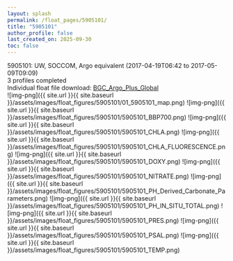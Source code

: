 ```yaml
---
layout: splash
permalink: /float_pages/5905101/
title: "5905101"
author_profile: false
last_created_on: 2025-09-30
toc: false
---
```

 
5905101: UW, SOCCOM, Argo equivalent (2017-04-19T06:42 to 2017-05-09T09:09)\
3 profiles completed\
Individual float file download: [BGC_Argo_Plus_Global](https://ftp.soest.hawaii.edu/bgc_argo_plus/Individual_Floats/outliers_removed/5905101_Sprof_processed.nc)\
![img-png]({{ site.url }}{{ site.baseurl }}/assets/images/float_figures/5905101/01_5905101_map.png)
![img-png]({{ site.url }}{{ site.baseurl }}/assets/images/float_figures/5905101/5905101_BBP700.png)
![img-png]({{ site.url }}{{ site.baseurl }}/assets/images/float_figures/5905101/5905101_CHLA.png)
![img-png]({{ site.url }}{{ site.baseurl }}/assets/images/float_figures/5905101/5905101_CHLA_FLUORESCENCE.png)
![img-png]({{ site.url }}{{ site.baseurl }}/assets/images/float_figures/5905101/5905101_DOXY.png)
![img-png]({{ site.url }}{{ site.baseurl }}/assets/images/float_figures/5905101/5905101_NITRATE.png)
![img-png]({{ site.url }}{{ site.baseurl }}/assets/images/float_figures/5905101/5905101_PH_Derived_Carbonate_Parameters.png)
![img-png]({{ site.url }}{{ site.baseurl }}/assets/images/float_figures/5905101/5905101_PH_IN_SITU_TOTAL.png)
![img-png]({{ site.url }}{{ site.baseurl }}/assets/images/float_figures/5905101/5905101_PRES.png)
![img-png]({{ site.url }}{{ site.baseurl }}/assets/images/float_figures/5905101/5905101_PSAL.png)
![img-png]({{ site.url }}{{ site.baseurl }}/assets/images/float_figures/5905101/5905101_TEMP.png)
